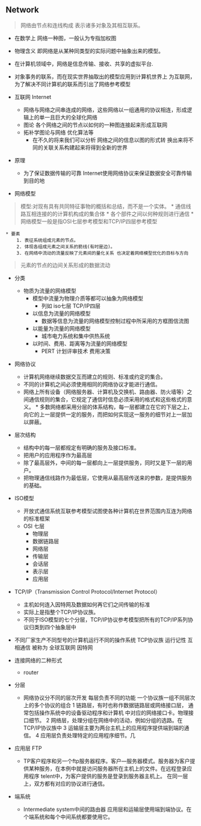 ## Network 

> 网络由节点和连线构成 表示诸多对象及其相互联系。
* 在数学上 网络一种图，一般认为专指加权图
* 物理含义 即网络是从某种同类型的实际问题中抽象出来的模型。
* 在计算机领域中，网络是信息传输、接收、共享的虚拟平台.

* 对象事务的联系，而在现实世界抽取出的模型应用到计算机世界上
为互联网，为了解决不同计算机的联系而引出了网络参考模型
 
* 互联网  Internet
	* 网络与网络之间串连成的网络，这些网络以一组通用的协议相连，形成逻辑上的单一且巨大的全球化网络
	* 图论 各个网络之间的节点以如何的一种图连接起来形成互联网
	* 拓补学图论与网络 优化算法等
		* 在不久的将来我们可以分析 网络之间的信息以图的形式转
			换出来将不同的关联关系构建起来将得到全新的世界
* 原理
	* 为了保证数据传输的可靠 Internet使用网络协议来保证数据安全可靠传输到目的地


* 网络模型
> 模型:对现有具有共同特征事物的概括和总结，而不是一个实体。
		* 通信线路互相连接的的计算机构成的集合体
		* 各个部件之间以何种规则进行通信
		* 网络模型一般是指OSI七层参考模型和TCP/IP四层参考模型

	* 要素
		1. 表征系统组成元素的节点。
		2. 体现各组成元素之间关系的箭线(有时是边)。
		3. 在网络中流动的流量反映了元素间的量化关系 也决定着网络模型优化的目标与方向

> 元素的节点的边间关系形成的数据流动

* 分类
	* 物质为流量的网络模型
		* 模型中流量为物理介质等都可以抽象为网络模型
			* 列如 iso七层 TCP/IP四层
		* 以信息为流量的网络模型
			* 数据等信息为流量的网络模型控制过程中所采用的方框图信流图
		* 以能量为流量的网络模型
			* 城市电力系统和集中供热系统
		* 以时间、费用、距离等为流量的网络模型
			* PERT 计划评审技术 费用决策

* 网络协议
	* 计算机网络继续数据交互而建立的规则、标准或约定的集合。
	* 不同的计算机之间必须使用相同的网络协议才能进行通信。
	* 网络上所有设备（网络服务器、计算机及交换机、路由器、防火墙等）之间通信规则的集合，它规定了通信时信息必须采用的格式和这些格式的意义。
		  * 多数网络都采用分层的体系结构，每一层都建立在它的下层之上，向它的上一层提供一定的服务，而把如何实现这一服务的细节对上一层加以屏蔽。
*  层次结构
	* 结构中的每一层都规定有明确的服务及接口标准。
	* 把用户的应用程序作为最高层
	* 除了最高层外，中间的每一层都向上一层提供服务，同时又是下一层的用户。
	* 把物理通信线路作为最低层，它使用从最高层传送来的参数，是提供服务的基础。

	
* ISO模型 
	* 开放式通信系统互联参考模型试图使各种计算机在世界范围内互连为网络的标准框架
	* OSI 七层	
		* 物理层
		* 数据链路层
		* 网络层
		* 传输层
		* 会话层
		* 表示层
		* 应用层
		


* TCP/IP（Transmission Control Protocol/Internet Protocol）
	* 主机如何连入因特网及数据如何再它们之间传输的标准
	* 实际上是指整个TCP/IP协议族。
	* 不同于ISO模型的七个分层，TCP/IP协议参考模型把所有的TCP/IP系列协议归类到四个抽象层中

* 不同厂家生产不同型号的计算机运行不同的操作系统 TCP协议族 运行记性
	互相通信 被称为 全球互联网 因特网 


* 连接网络的二种形式
	* router


* 分层
	* 网络协议分不同的层次开发 每层负责不同的功能
		一个协议族一组不同层次上的多个协议的组合
	1 链路层，有时也称作数据链路层或网络接口层，
	通常包括操作系统中的设备驱动程序和计算机
	中对应的网络接口卡。物理接口细节。
	2 网络层，处理分组在网络中的活动，例如分组的选路。在
		TCP/IP协议族中
	3 运输层主要为两台主机上的应用程序提供端到端的通信。
	4 应用层负责处理特定的应用程序细节。几


* 应用层 FTP
	* TP客户程序和另一个ftp服务器程序。客户—服务器模式。服务器为客户提供某种服务，在本例中就是访问服务器所在主机上的文件。在远程登录应用程序 telent中，为客户提供的服务是登录到服务器主机上。
	在同一层上，双方都有对应的协议进行通信。

* 端系统
	* Intermediate system中间的路由器 应用层和运输层使用端到端协议。在个端系统和每个中间系统都要使用它。
